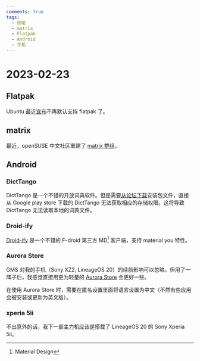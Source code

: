 ```yaml
---
comments: true
tags:
  - 随笔
  - matrix
  - Flatpak
  - Android
  - 手机
---
```


# 2023-02-23

## Flatpak

Ubuntu 最近[宣布](https://www.phoronix.com/news/Ubuntu-No-Flatpak-By-Default)不再默认支持 flatpak 了。

## matrix

最近，openSUSE 中文社区重建了 [matrix 群组](https://matrix.to/#/#zh:opensuse.org)。

## Android

### DictTango

DictTango 是一个不错的开放词典软件。但是需要[从论坛下载](https://forum.freemdict.com/t/topic/2354)安装包文件，直接从 Google play store 下载的 DictTango 无法获取相应的存储权限。这将导致 DictTango 无法读取本地的词典文件。

### Droid-ify

[Droid-ify](https://github.com/Iamlooker/Droid-ify) 是一个不错的 F-droid 第三方 MD[^1] 客户端，支持 material you 特性。

### Aurora Store

GMS 对我的手机（Sony XZ2, LineageOS 20）的续航影响可以忽略。但用了一阵子后，我感觉直接用更为轻量的 [Aurora Store](https://f-droid.org/en/packages/com.aurora.store/) 会更好一些。

在使用 Aurora Store 时，需要在匿名设置里面将语言设置为中文（不然有些应用会被安装或更新为英文版）。

### xperia 5ii

不出意外的话，我下一部主力机应该是搭载了 LineageOS 20 的 Sony Xperia 5ii。

[^1]: Material Design